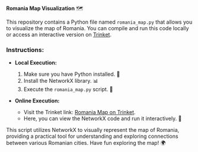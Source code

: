 **Romania Map Visualization** 🗺️

This repository contains a Python file named `romania_map.py` that allows you to visualize the map of Romania. You can compile and run this code locally or access an interactive version on [Trinket](https://trinket.io/embed/python3/a5bd54189b).

### Instructions:

- **Local Execution:**
  1. Make sure you have Python installed. 🐍
  2. Install the NetworkX library. 📊
  3. Execute the `romania_map.py` script. 🚀

- **Online Execution:**
  - Visit the Trinket link: [Romania Map on Trinket](https://trinket.io/embed/python3/a5bd54189b).
  - Here, you can view the NetworkX code and run it interactively. 🎉

This script utilizes NetworkX to visually represent the map of Romania, providing a practical tool for understanding and exploring connections between various Romanian cities. Have fun exploring the map! 🌍